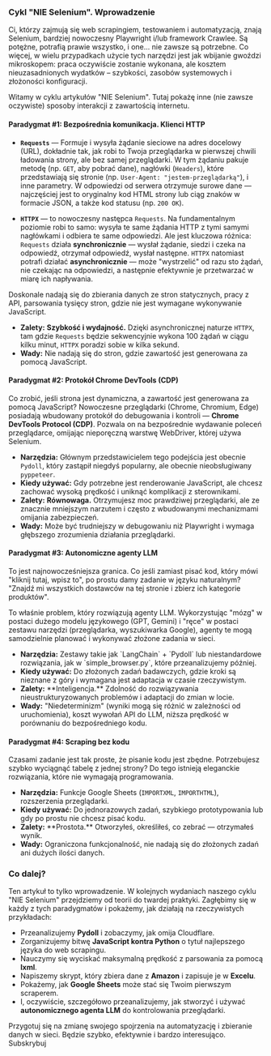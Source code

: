### **Cykl "NIE Selenium". Wprowadzenie**

Ci, którzy zajmują się web scrapingiem, testowaniem i automatyzacją, znają Selenium, bardziej nowoczesny Playwright i/lub framework Crawlee. Są potężne, potrafią prawie wszystko, i one... nie zawsze są potrzebne. Co więcej, w wielu przypadkach użycie tych narzędzi jest jak wbijanie gwoździ mikroskopem: praca oczywiście zostanie wykonana, ale kosztem nieuzasadnionych wydatków – szybkości, zasobów systemowych i złożoności konfiguracji.

Witamy w cyklu artykułów "NIE Selenium". Tutaj pokażę inne (nie zawsze oczywiste) sposoby interakcji z zawartością internetu.

#### Paradygmat #1: Bezpośrednia komunikacja. Klienci HTTP

*   **`Requests`** — Formuje i wysyła żądanie sieciowe na adres docelowy (URL), dokładnie tak, jak robi to Twoja przeglądarka w pierwszej chwili ładowania strony, ale bez samej przeglądarki. W tym żądaniu pakuje metodę (np. `GET`, aby pobrać dane), nagłówki (`Headers`), które przedstawiają się stronie (np. `User-Agent: "jestem-przeglądarką"`), i inne parametry. W odpowiedzi od serwera otrzymuje surowe dane — najczęściej jest to oryginalny kod HTML strony lub ciąg znaków w formacie JSON, a także kod statusu (np. `200 OK`).

*   **`HTTPX`** — to nowoczesny następca `Requests`. Na fundamentalnym poziomie robi to samo: wysyła te same żądania HTTP z tymi samymi nagłówkami i odbiera te same odpowiedzi. Ale jest kluczowa różnica: `Requests` działa **synchronicznie** — wysłał żądanie, siedzi i czeka na odpowiedź, otrzymał odpowiedź, wysłał następne. `HTTPX` natomiast potrafi działać **asynchronicznie** — może "wystrzelić" od razu sto żądań, nie czekając na odpowiedzi, a następnie efektywnie je przetwarzać w miarę ich napływania.

Doskonale nadają się do zbierania danych ze stron statycznych, pracy z API, parsowania tysięcy stron, gdzie nie jest wymagane wykonywanie JavaScript.

*   **Zalety:** **Szybkość i wydajność.** Dzięki asynchronicznej naturze `HTTPX`, tam gdzie `Requests` będzie sekwencyjnie wykona 100 żądań w ciągu kilku minut, `HTTPX` poradzi sobie w kilka sekund.
*   **Wady:** Nie nadają się do stron, gdzie zawartość jest generowana za pomocą JavaScript.

#### Paradygmat #2: Protokół Chrome DevTools (CDP)

Co zrobić, jeśli strona jest dynamiczna, a zawartość jest generowana za pomocą JavaScript? Nowoczesne przeglądarki (Chrome, Chromium, Edge) posiadają wbudowany protokół do debugowania i kontroli — **Chrome DevTools Protocol (CDP)**. Pozwala on na bezpośrednie wydawanie poleceń przeglądarce, omijając nieporęczną warstwę WebDriver, której używa Selenium.

*   **Narzędzia:** Głównym przedstawicielem tego podejścia jest obecnie `Pydoll`, który zastąpił niegdyś popularny, ale obecnie nieobsługiwany `pyppeteer`.</li>
*   **Kiedy używać:** Gdy potrzebne jest renderowanie JavaScript, ale chcesz zachować wysoką prędkość i uniknąć komplikacji z sterownikami.</li>
*   **Zalety:** **Równowaga.** Otrzymujesz moc prawdziwej przeglądarki, ale ze znacznie mniejszym narzutem i często z wbudowanymi mechanizmami omijania zabezpieczeń.</li>
*   **Wady:** Może być trudniejszy w debugowaniu niż Playwright i wymaga głębszego zrozumienia działania przeglądarki.</li>
</ul>
<h4>Paradygmat #3: Autonomiczne agenty LLM</h4>
<p>To jest najnowocześniejsza granica. Co jeśli zamiast pisać kod, który mówi "kliknij tutaj, wpisz to", po prostu damy zadanie w języku naturalnym? "Znajdź mi wszystkich dostawców na tej stronie i zbierz ich kategorie produktów".</p>
<p>To właśnie problem, który rozwiązują agenty LLM. Wykorzystując "mózg" w postaci dużego modelu językowego (GPT, Gemini) i "ręce" w postaci zestawu narzędzi (przeglądarka, wyszukiwarka Google), agenty te mogą samodzielnie planować i wykonywać złożone zadania w sieci.</p>
<ul>
<li><strong>Narzędzia:</strong> Zestawy takie jak `LangChain` + `Pydoll` lub niestandardowe rozwiązania, jak w `simple_browser.py`, które przeanalizujemy później.</li>
<li><strong>Kiedy używać:</strong> Do złożonych zadań badawczych, gdzie kroki są nieznane z góry i wymagana jest adaptacja w czasie rzeczywistym.</li>
<li><strong>Zalety:</strong> **Inteligencja.** Zdolność do rozwiązywania nieustrukturyzowanych problemów i adaptacji do zmian w locie.</li>
<li><strong>Wady:</strong> "Niedeterminizm" (wyniki mogą się różnić w zależności od uruchomienia), koszt wywołań API do LLM, niższa prędkość w porównaniu do bezpośredniego kodu.</li>
</ul>
<h4>Paradygmat #4: Scraping bez kodu</h4>
<p>Czasami zadanie jest tak proste, że pisanie kodu jest zbędne. Potrzebujesz szybko wyciągnąć tabelę z jednej strony? Do tego istnieją eleganckie rozwiązania, które nie wymagają programowania.</p>
<ul>
<li><strong>Narzędzia:</strong> Funkcje Google Sheets (<code>IMPORTXML</code>, <code>IMPORTHTML</code>), rozszerzenia przeglądarki.</li>
<li><strong>Kiedy używać:</strong> Do jednorazowych zadań, szybkiego prototypowania lub gdy po prostu nie chcesz pisać kodu.</li>
<li><strong>Zalety:</strong> **Prostota.** Otworzyłeś, określiłeś, co zebrać — otrzymałeś wynik.</li>
<li><strong>Wady:</strong> Ograniczona funkcjonalność, nie nadają się do złożonych zadań ani dużych ilości danych.</li>
</ul>
<h3>Co dalej?</h3>
<p>Ten artykuł to tylko wprowadzenie. W kolejnych wydaniach naszego cyklu "NIE Selenium" przejdziemy od teorii do twardej praktyki. Zagłębimy się w każdy z tych paradygmatów i pokażemy, jak działają na rzeczywistych przykładach:</p>
<ul>
<li>Przeanalizujemy <strong>Pydoll</strong> i zobaczymy, jak omija Cloudflare.</li>
<li>Zorganizujemy bitwę <strong>JavaScript kontra Python</strong> o tytuł najlepszego języka do web scrapingu.</li>
<li>Nauczymy się wyciskać maksymalną prędkość z parsowania za pomocą <strong>lxml</strong>.</li>
<li>Napiszemy skrypt, który zbiera dane z <strong>Amazon</strong> i zapisuje je w <strong>Excelu</strong>.</li>
<li>Pokażemy, jak <strong>Google Sheets</strong> może stać się Twoim pierwszym scraperem.</li>
<li>I, oczywiście, szczegółowo przeanalizujemy, jak stworzyć i używać <strong>autonomicznego agenta LLM</strong> do kontrolowania przeglądarki.</li>
</ul>
<p>Przygotuj się na zmianę swojego spojrzenia na automatyzację i zbieranie danych w sieci. Będzie szybko, efektywnie i bardzo interesująco. Subskrybuj</p>
